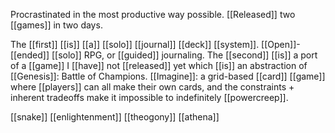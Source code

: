 Procrastinated in the most productive way possible. [[Released]] two [[games]] in two days.

The [[first]] [[is]] [[a]] [[solo]] [[journal]] [[deck]] [[system]]. [[Open]]-[[ended]] [[solo]] RPG, or [[guided]] journaling. The [[second]] [[is]] a port of a [[game]] I [[have]] not [[released]] yet which [[is]] an abstraction of [[Genesis]]: Battle of Champions. [[Imagine]]: a grid-based [[card]] [[game]] where [[players]] can all make their own cards, and the constraints + inherent tradeoffs make it impossible to indefinitely [[powercreep]].

[[snake]] [[enlightenment]] [[theogony]] [[athena]] 